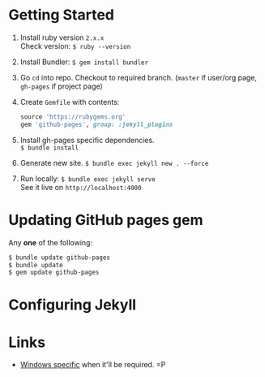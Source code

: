 # Getting Started

1. Install ruby version `2.x.x`  
	 Check version: `$ ruby --version`

2. Install Bundler:
	`$ gem install bundler`

3. Go `cd` into repo. Checkout to required branch. (`master` if user/org page, `gh-pages` if project page)

4. Create `Gemfile` with contents:  
	```ruby
	source 'https://rubygems.org'
	gem 'github-pages', group: :jekyll_plugins
	```

5. Install gh-pages specific dependencies.  
	`$ bundle install`

6. Generate new site.
	`$ bundle exec jekyll new . --force`

7. Run locally:
	`$ bundle exec jekyll serve`  
	See it live on `http://localhost:4000`

# Updating GitHub pages gem

Any **one** of the following:

```sh
$ bundle update github-pages
$ bundle update
$ gem update github-pages
```

# Configuring Jekyll

# Links

* [Windows specific](https://jekyllrb.com/docs/windows/#installation) when it'll be required. =P
